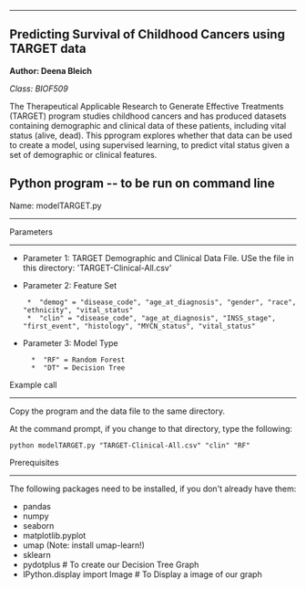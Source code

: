 ----------------------------------------------------------
Predicting Survival of Childhood Cancers using TARGET data
----------------------------------------------------------

**Author: Deena Bleich**

*Class: BIOF509*

The Therapeutical Applicable Research to Generate Effective Treatments (TARGET) program studies childhood cancers
and has produced datasets containing demographic and clinical data of these patients, including vital status (alive, dead). 
This pprogram explores whether that data can be used to create a model, using supervised learning, to predict vital status
given a set of demographic or clinical features.

Python program -- to be run on command line
--------------------------------------------

Name: modelTARGET.py
*******************

Parameters
**********

- Parameter 1: TARGET Demographic and Clinical Data File. USe the file in this directory: 'TARGET-Clinical-All.csv'
- Parameter 2: Feature Set

       *  "demog" = "disease_code", "age_at_diagnosis", "gender", "race", "ethnicity", "vital_status"
       *  "clin" = "disease_code", "age_at_diagnosis", "INSS_stage", "first_event", "histology", "MYCN_status", "vital_status"
       
- Parameter 3: Model Type

        *  "RF" = Random Forest
        *  "DT" = Decision Tree
               
Example call
************

Copy the program and the data file to the same directory.

At the command prompt, if you change to that directory, type the following:
```
python modelTARGET.py "TARGET-Clinical-All.csv" "clin" "RF"
```

Prerequisites
*************

The following packages need to be installed, if you don't already have them:
- pandas 
- numpy 
- seaborn
- matplotlib.pyplot
- umap (Note: install umap-learn!)
- sklearn
- pydotplus # To create our Decision Tree Graph
- IPython.display import Image  # To Display a image of our graph
